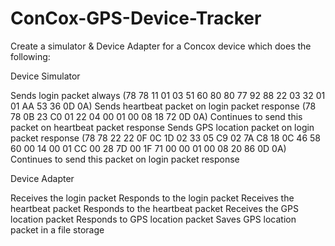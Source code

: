 # ConCox-GPS-Device-Tracker

Create a simulator & Device Adapter for a Concox device which does the following:



Device Simulator

Sends login packet always (78 78 11 01 03 51 60 80 80 77 92 88 22 03 32 01 01 AA 53 36 0D 0A)
Sends heartbeat packet on login packet response (78 78 0B 23 C0 01 22 04 00 01 00 08 18 72 0D 0A)
Continues to send this packet on heartbeat packet response
Sends GPS location packet on login packet response (78 78 22 22 0F 0C 1D 02 33 05 C9 02 7A C8 18 0C 46 58 60 00 14 00 01 CC 00 28 7D 00 1F 71 00 00 01 00 08 20 86 0D 0A)
Continues to send this packet on login packet response




Device Adapter

Receives the login packet
Responds to the login packet
Receives the heartbeat packet
Responds to the heartbeat packet
Receives the GPS location packet
Responds to GPS location packet
Saves GPS location packet in a file storage
